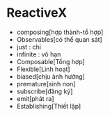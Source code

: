 # ReactiveX

* composing[hợp thành-tổ hợp] 
* Observables[có thể quan sát]
* just : chỉ
* infinite : vô hạn
* Composable[Tổng hợp]
* Flexible[Linh hoạt]
* biased[chịu ảnh hưởng]
* premature[sinh non]
* subscribe[đăng ký]
* emit[phát ra]
* Establishing[Thiết lập]